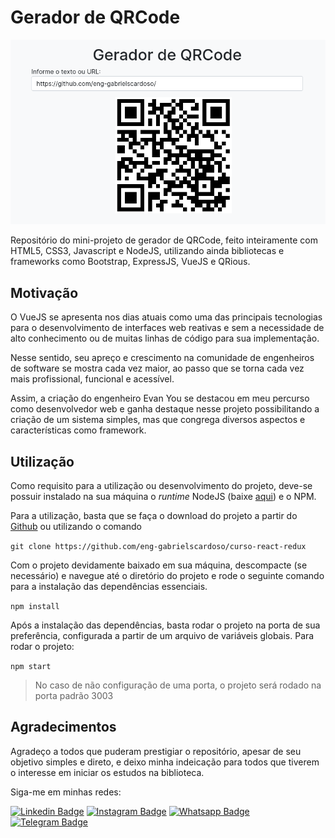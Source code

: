# Gerador de QRCode

![Banner Desktop](/src/public/assets/img/banner.png)

Repositório do mini-projeto de gerador de QRCode, feito inteiramente com HTML5, CSS3, Javascript e NodeJS, utilizando ainda bibliotecas e frameworks como Bootstrap, ExpressJS, VueJS e QRious.

## Motivação

O VueJS se apresenta nos dias atuais como uma das principais tecnologias para o desenvolvimento de interfaces web reativas e sem a necessidade de alto conhecimento ou de muitas linhas de código para sua implementação. 

Nesse sentido, seu apreço e crescimento na comunidade de engenheiros de software se mostra cada vez maior, ao passo que se torna cada vez mais profissional, funcional e acessível.

Assim, a criação do engenheiro Evan You se destacou em meu percurso como desenvolvedor web e ganha destaque nesse projeto possibilitando a criação de um sistema simples, mas que congrega diversos aspectos e características como framework.

## Utilização

Como requisito para a utilização ou desenvolvimento do projeto, deve-se possuir instalado na sua máquina o *runtime* NodeJS (baixe [aqui](https://nodejs.org/pt-br)) e o NPM.

Para a utilização, basta que se faça o download do projeto a partir do [Github](https://github.com/eng-gabrielscardoso/curso-react-redux) ou utilizando o comando

`git clone https://github.com/eng-gabrielscardoso/curso-react-redux`

Com o projeto devidamente baixado em sua máquina, descompacte (se necessário) e navegue até o diretório do projeto e rode o seguinte comando para a instalação das dependências essenciais.

`npm install`

Após a instalação das dependências, basta rodar o projeto na porta de sua preferência, configurada a partir de um arquivo de variáveis globais. Para rodar o projeto:

`npm start`

>No caso de não configuração de uma porta, o projeto será rodado na porta padrão 3003

## Agradecimentos

Agradeço a todos que puderam prestigiar o repositório, apesar de seu objetivo simples e direto, e deixo minha indeicação para todos que tiverem o interesse em iniciar os estudos na biblioteca.

Siga-me em minhas redes:

[![Linkedin Badge](https://img.shields.io/badge/LinkedIn-0077B5?style=for-the-badge&logo=linkedin&logoColor=white)](https://www.linkedin.com/in/eng-gabrielscardoso/)
[![Instagram Badge](https://img.shields.io/badge/Instagram-E4405F?style=for-the-badge&logo=instagram&logoColor=white)](https://instagram.com/eng.gabrielscardoso)
[![Whatsapp Badge](https://img.shields.io/badge/WhatsApp-25D366?style=for-the-badge&logo=whatsapp&logoColor=white)](https://wa.me/message/MIMKTQZXE6ABL1)
[![Telegram Badge](https://img.shields.io/badge/Telegram-2CA5E0?style=for-the-badge&logo=telegram&logoColor=white)](https://t.me/gabrielscardoso)
